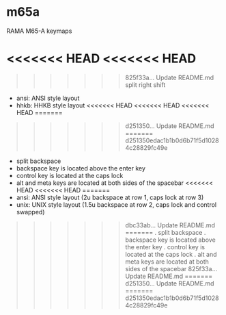 # m65a
RAMA M65-A keymaps

<<<<<<< HEAD
<<<<<<< HEAD
=======
>>>>>>> 825f33a... Update README.md
split right shift

- ansi: ANSI style layout
- hhkb: HHKB style layout
<<<<<<< HEAD
<<<<<<< HEAD
<<<<<<< HEAD
=======
>>>>>>> d251350... Update README.md
=======
>>>>>>> d251350edac1b1b0d6b71f5d10284c28829fc49e
  - split backspace
  - backspace key is located above the enter key
  - control key is located at the caps lock
  - alt and meta keys are located at both sides of the spacebar
<<<<<<< HEAD
<<<<<<< HEAD
=======
- ansi: ANSI style layout (2u backspace at row 1, caps lock at row 3)
- unix: UNIX style layout (1.5u backspace at row 2, caps lock and control swapped)
>>>>>>> dbc33ab... Update README.md
=======
  . split backspace
  . backspace key is located above the enter key
  . control key is located at the caps lock
  . alt and meta keys are located at both sides of the spacebar
>>>>>>> 825f33a... Update README.md
=======
>>>>>>> d251350... Update README.md
=======
>>>>>>> d251350edac1b1b0d6b71f5d10284c28829fc49e
